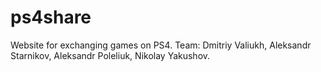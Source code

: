 # ps4share
Website for exchanging games on PS4.
Team:
Dmitriy Valiukh, Aleksandr Starnikov, Aleksandr Poleliuk, Nikolay Yakushov.